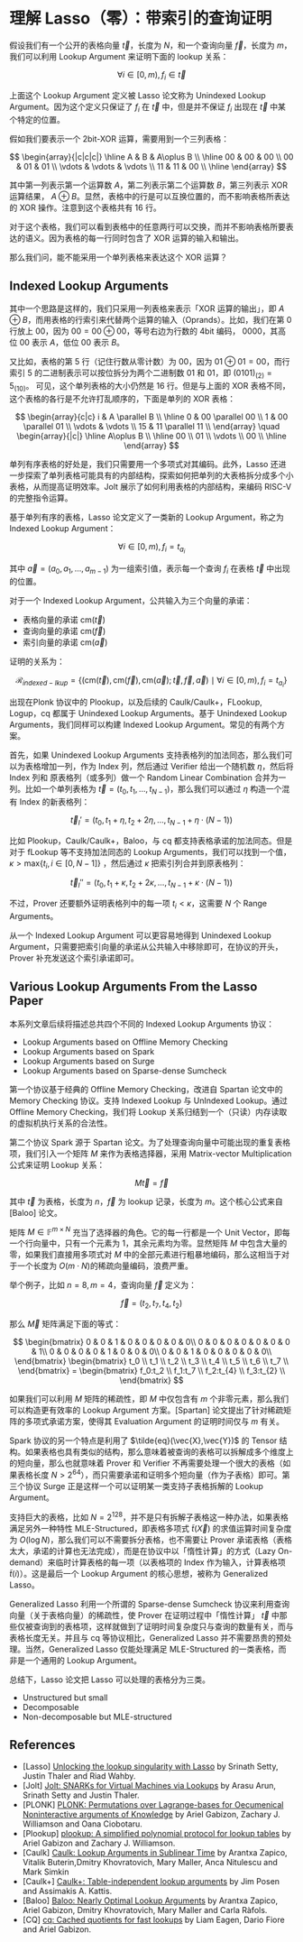 # 理解 Lasso（零）：带索引的查询证明

假设我们有一个公开的表格向量 $\vec{t}$，长度为 $N$，和一个查询向量 $\vec{f}$，长度为 $m$，我们可以利用 Lookup Argument 来证明下面的 lookup 关系：

$$
\forall i\in [0,m), f_i \in \vec{t}
$$

上面这个 Lookup Argument 定义被 Lasso 论文称为 Unindexed Lookup Argument。因为这个定义只保证了 $f_i$ 在 $\vec{t}$ 中，但是并不保证 $f_i$ 出现在 $\vec{t}$ 中某个特定的位置。

假如我们要表示一个 2bit-XOR 运算，需要用到一个三列表格：

$$
\begin{array}{|c|c|c|}
\hline
A & B & A\oplus B \\
\hline
00 & 00 & 00 \\
00 & 01 & 01 \\
\vdots & \vdots & \vdots \\
11 & 11 & 00 \\
\hline
\end{array}
$$

其中第一列表示第一个运算数 $A$，第二列表示第二个运算数 $B$，第三列表示 XOR 运算结果， $A\oplus B$。显然，表格中的行是可以互换位置的，而不影响表格所表达的 XOR 操作。注意到这个表格共有 16 行。

对于这个表格，我们可以看到表格中的任意两行可以交换，而并不影响表格所要表达的语义。因为表格的每一行同时包含了 XOR 运算的输入和输出。

那么我们问，能不能采用一个单列表格来表达这个 XOR 运算？

## Indexed Lookup Arguments

其中一个思路是这样的，我们只采用一列表格来表示「XOR 运算的输出」，即 $A\oplus B$，而用表格的行索引来代替两个运算的输入（Oprands）。比如，我们在第 0 行放上 $00$，因为 $00 = 00\oplus 00$，等号右边为行数的 4bit 编码， $0000$，其高位 $00$ 表示 $A$，低位 $00$ 表示 $B$。

又比如，表格的第 5 行（记住行数从零计数）为 $00$，因为 $01\oplus 01=00$，而行索引 $5$ 的二进制表示可以按位拆分为两个二进制数 $01$ 和 $01$，即 $(01 01)_{(2)}=5_{(10)}$。 可见，这个单列表格的大小仍然是 16 行。但是与上面的 XOR 表格不同，这个表格的各行是不允许打乱顺序的，下面是单列的 XOR 表格：

$$
\begin{array}{c|c}
i & A \parallel B \\
\hline
0 & 00 \parallel 00 \\
1 & 00 \parallel  01 \\
\vdots & \vdots  \\
15 & 11 \parallel  11 \\
\end{array}
\quad
\begin{array}{|c|}
\hline
A\oplus B \\
\hline
 00 \\
 01 \\
\vdots \\
 00 \\
\hline
\end{array}
$$

单列有序表格的好处是，我们只需要用一个多项式对其编码。此外，Lasso 还进一步探索了单列表格可能具有的内部结构，探索如何把单列的大表格拆分成多个小表格，从而提高证明效率。Jolt 展示了如何利用表格的内部结构，来编码 RISC-V 的完整指令运算。

基于单列有序的表格，Lasso 论文定义了一类新的 Lookup Argument，称之为 Indexed Lookup Argument：

$$
\forall i\in [0,m), f_i = t_{a_i}
$$

其中 $\vec{a}=(a_0,a_1,\ldots, a_{m-1})$ 为一组索引值，表示每一个查询 $f_i$ 在表格 $\vec{t}$ 中出现的位置。

对于一个 Indexed Lookup Argument，公共输入为三个向量的承诺：

- 表格向量的承诺 $\mathsf{cm}(\vec{t})$
- 查询向量的承诺 $\mathsf{cm}(\vec{f})$
- 索引向量的承诺 $\mathsf{cm}(\vec{a})$

证明的关系为：

$$
\mathcal{R}_{indexed-lkup}=\{(\mathsf{cm}(\vec{t}), \mathsf{cm}(\vec{f}),\mathsf{cm}(\vec{a});\vec{t},\vec{f},\vec{a})\mid \forall i\in [0, m), f_i = t_{a_i} \}
$$

出现在Plonk 协议中的 Plookup，以及后续的 Caulk/Caulk+，FLookup, Logup，cq 都属于 Unindexed Lookup Arguments。基于 Unindexed Lookup Arguments，我们同样可以构建 Indexed Lookup Argument。常见的有两个方案。

首先，如果 Unindexed Lookup Arguments 支持表格列的加法同态，那么我们可以为表格增加一列，作为 Index 列，然后通过 Verifier 给出一个随机数 $\eta$，然后将 Index 列和 原表格列（或多列）做一个 Random Linear Combination 合并为一列。比如一个单列表格为 $\vec{t}=(t_0,t_1,\ldots, t_{N-1})$，那么我们可以通过 $\eta$ 构造一个混有 Index 的新表格列：

$$
\vec{t}_I' = (t_0, t_1+\eta,t_2+2\eta,\ldots,t_{N-1}+\eta\cdot(N-1))
$$

比如 Plookup，Caulk/Caulk+，Baloo，与 cq 都支持表格承诺的加法同态。但是对于 fLookup 等不支持加法同态的 Lookup Arguments，我们可以找到一个值，$\kappa>\mathsf{max}\{t_i, i\in[0,N-1]\}$ ，然后通过 $\kappa$ 把索引列合并到原表格列：

$$
\vec{t}_I'' = (t_0, t_1+\kappa,t_2+2\kappa,\ldots,t_{N-1}+\kappa\cdot(N-1))
$$

不过，Prover 还要额外证明表格列中的每一项 $t_i<\kappa$，这需要 $N$ 个 Range Arguments。

从一个 Indexed Lookup Argument 可以更容易地得到 Unindexed Lookup Argument，只需要把索引向量的承诺从公共输入中移除即可，在协议的开头，Prover 补充发送这个索引承诺即可。
 
## Various Lookup Arguments From the Lasso Paper

本系列文章后续将描述总共四个不同的 Indexed Lookup Arguments 协议：

- Lookup Arguments based on Offline Memory Checking
- Lookup Arguments based on Spark
- Lookup Arguments based on Surge
- Lookup Arguments based on Sparse-dense Sumcheck

第一个协议基于经典的 Offline Memory Checking，改进自 Spartan 论文中的 Memory Checking 协议。支持 Indexed Lookup 与 UnIndexed Lookup。通过 Offline Memory Checking，我们将 Lookup 关系归结到一个（只读）内存读取的虚拟机执行关系的合法性。

第二个协议 Spark 源于 Spartan 论文。为了处理查询向量中可能出现的重复表格项，我们引入一个矩阵 $M$ 来作为表格选择器，采用 Matrix-vector Multiplication 公式来证明 Lookup 关系：

$$
M\vec{t} = \vec{f}
$$

其中 $\vec{t}$ 为表格，长度为 $n$，$\vec{f}$ 为 lookup 记录，长度为 $m$。这个核心公式来自 [Baloo] 论文。

矩阵 $M\in\mathbb{F}^{m \times N}$ 充当了选择器的角色。它的每一行都是一个 Unit Vector，即每一个行向量中，只有一个元素为 $1$，其余元素均为零。显然矩阵 $M$ 中包含大量的零，如果我们直接用多项式对 $M$ 中的全部元素进行粗暴地编码，那么这相当于对于一个长度为 $O(m\cdot N)$的稀疏向量编码，浪费严重。

举个例子，比如 $n=8, m=4$，查询向量 $\vec{f}$ 定义为：

$$
\vec{f} = (t_2, t_7, t_{4}, t_{2})
$$

那么 $\vec{M}$ 矩阵满足下面的等式：

$$
\begin{bmatrix}
0 & 0 & 1 & 0 & 0 & 0 & 0 & 0\\
0 & 0 & 0 & 0 & 0 & 0 & 0 & 1\\
0 & 0 & 0 & 0 & 1 & 0 & 0 & 0\\
0 & 0 & 1 & 0 & 0 & 0 & 0 & 0\\
\end{bmatrix}
\begin{bmatrix}
t_0 \\
t_1 \\
t_2 \\
t_3 \\
t_4 \\
t_5 \\
t_6 \\
t_7 \\
\end{bmatrix}
= \begin{bmatrix}
f_0:t_2 \\
f_1:t_7 \\
f_2:t_{4} \\
f_3:t_{2} \\
\end{bmatrix}
$$

如果我们可以利用 $M$ 矩阵的稀疏性，即 $M$ 中仅包含有 $m$ 个非零元素，那么我们可以构造更有效率的 Lookup Argument 方案。[Spartan] 论文提出了针对稀疏矩阵的多项式承诺方案，使得其 Evaluation Argument 的证明时间仅与 $m$ 有关。

Spark 协议的另一个特点是利用了 $\tilde{eq}(\vec{X},\vec{Y})$ 的 Tensor 结构。如果表格也具有类似的结构，那么意味着被查询的表格可以拆解成多个维度上的短向量，那么也就意味着 Prover 和 Verifier 不再需要处理一个很大的表格（如果表格长度 $N>2^{64}$），而只需要承诺和证明多个短向量（作为子表格）即可。第三个协议 Surge 正是这样一个可以证明某一类支持子表格拆解的 Lookup Argument。

支持巨大的表格，比如 $N=2^{128}$，并不是只有拆解子表格这一种办法，如果表格满足另外一种特性 MLE-Structured，即表格多项式 $\tilde{t}(\vec{X})$ 的求值运算时间复杂度为 $O(\log{N})$，那么我们可以不需要拆分表格，也不需要让 Prover 承诺表格（表格太大，承诺的计算也无法完成），而是在协议中以「惰性计算」的方式（Lazy On-demand）来临时计算表格的每一项（以表格项的 Index 作为输入，计算表格项 $\tilde{t}(i)$）。这是最后一个 Lookup Argument 的核心思想，被称为 Generalized Lasso。

Generalized Lasso 利用一个所谓的 Sparse-dense Sumcheck 协议来利用查询向量（关于表格向量）的稀疏性，使 Prover 在证明过程中「惰性计算」 $\vec{t}$ 中那些仅被查询到的表格项，这样就做到了证明时间复杂度只与查询的数量有关，而与表格长度无关。并且与 cq 等协议相比，Generalized Lasso 并不需要昂贵的预处理。当然，Generalized Lasso 仅能处理满足 MLE-Structured 的一类表格，而非是一个通用的 Lookup Argument。

总结下，Lasso 论文把 Lasso 可以处理的表格分为三类。

- Unstructured but small
- Decomposable
- Non-decomposable but MLE-structured

##  References

- [Lasso] [Unlocking the lookup singularity with Lasso](https://eprint.iacr.org/2023/1216) by Srinath Setty, Justin Thaler and Riad Wahby.
- [Jolt] [Jolt: SNARKs for Virtual Machines via Lookups](https://eprint.iacr.org/2023/1217) by Arasu Arun, Srinath Setty and Justin Thaler.
- [PLONK] [PLONK: Permutations over Lagrange-bases for Oecumenical Noninteractive arguments of Knowledge](https://eprint.iacr.org/2019/953.pdf) by Ariel Gabizon, Zachary J. Williamson and Oana Ciobotaru.
- [Plookup] [plookup: A simplified polynomial protocol for lookup tables](https://eprint.iacr.org/2020/315) by Ariel Gabizon and Zachary J. Williamson.
- [Caulk] [Caulk: Lookup Arguments in Sublinear Time](https://eprint.iacr.org/2022/621) by Arantxa Zapico, Vitalik Buterin,Dmitry Khovratovich, Mary Maller, Anca Nitulescu and Mark Simkin
- [Caulk+] [Caulk+: Table-independent lookup arguments](https://eprint.iacr.org/2022/957) by Jim Posen and Assimakis A. Kattis.
- [Baloo] [Baloo: Nearly Optimal Lookup Arguments](https://eprint.iacr.org/2022/1565) by Arantxa Zapico, Ariel Gabizon, Dmitry Khovratovich, Mary Maller and Carla Ràfols.
- [CQ] [cq: Cached quotients for fast lookups](https://eprint.iacr.org/2022/1763) by Liam Eagen, Dario Fiore and Ariel Gabizon.